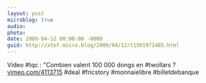 ```yaml
---
layout: post
microblog: true
audio: 
photo: 
date: 2009-04-12 00:00:00 -0000
guid: http://xtof.micro.blog/2009/04/12/t1501971485.html
---
```

Video #tqc : "Combien valent 100 000 dongs en #twollars ? [vimeo.com/4113715](http://vimeo.com/4113715) #deal #fricstory #monnaielibre #billetdebanque
